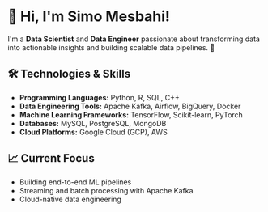 # 👋 Hi, I'm Simo Mesbahi!

I'm a **Data Scientist** and **Data Engineer** passionate about transforming data into actionable insights and building scalable data pipelines. 🚀

## 🛠️ Technologies & Skills

- **Programming Languages:** Python, R, SQL, C++
- **Data Engineering Tools:** Apache Kafka, Airflow, BigQuery, Docker
- **Machine Learning Frameworks:** TensorFlow, Scikit-learn, PyTorch
- **Databases:** MySQL, PostgreSQL, MongoDB
- **Cloud Platforms:** Google Cloud (GCP), AWS

## 📈 Current Focus

- Building end-to-end ML pipelines
- Streaming and batch processing with Apache Kafka
- Cloud-native data engineering


